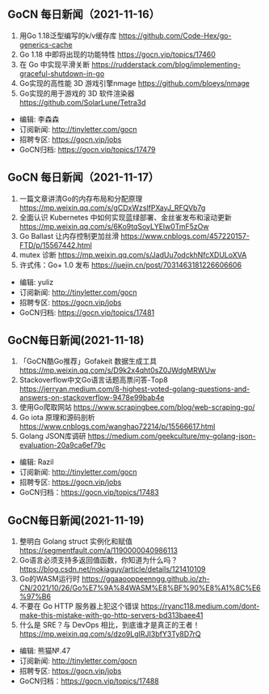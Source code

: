 ## GoCN 每日新闻（2021-11-16）

1. 用Go 1.18泛型编写的k/v缓存库 https://github.com/Code-Hex/go-generics-cache
2. Go 1.18 中即将出现的功能特性 https://gocn.vip/topics/17460
3. 在 Go 中实现平滑关断 https://rudderstack.com/blog/implementing-graceful-shutdown-in-go
4. Go实现的高性能 3D 游戏引擎nmage https://github.com/bloeys/nmage
5. Go实现的用于游戏的 3D 软件渲染器 https://github.com/SolarLune/Tetra3d

- 编辑: 李森森
- 订阅新闻: http://tinyletter.com/gocn
- 招聘专区: https://gocn.vip/jobs
- GoCN归档: https://gocn.vip/topics/17479

## GoCN 每日新闻（2021-11-17）

1. 一篇文章讲清Go的内存布局和分配原理 https://mp.weixin.qq.com/s/gCDxWzslfPXayJ_RFQVb7g
2. 全面认识 Kubernetes 中如何实现蓝绿部署、金丝雀发布和滚动更新 https://mp.weixin.qq.com/s/6Ko9tqSoyLYElw0TmF5zOw
3. Go Ballast 让内存控制更加丝滑 https://www.cnblogs.com/457220157-FTD/p/15567442.html 
4. mutex 诊断 https://mp.weixin.qq.com/s/JadUu7odckhNfcXDULoXVA
5. 许式伟：Go+ 1.0 发布 https://juejin.cn/post/7031463181226606606

- 编辑: yuliz
- 订阅新闻: http://tinyletter.com/gocn
- 招聘专区: https://gocn.vip/jobs
- GoCN归档: https://gocn.vip/topics/17481


## GoCN每日新闻(2021-11-18)

1. 「GoCN酷Go推荐」Gofakeit 数据生成工具 https://mp.weixin.qq.com/s/D9k2x4qht0sZ0JWdgMRWUw
2. Stackoverflow中文Go语言话题高票问答-Top8 https://jerryan.medium.com/8-highest-voted-golang-questions-and-answers-on-stackoverflow-9478e99bab4e
3. 使用Go爬取网站 https://www.scrapingbee.com/blog/web-scraping-go/
4. Go iota 原理和源码剖析 https://www.cnblogs.com/wanghao72214/p/15566617.html
5. Golang JSON库调研 https://medium.com/geekculture/my-golang-json-evaluation-20a9ca6ef79c

- 编辑: Razil
- 订阅新闻: http://tinyletter.com/gocn
- 招聘专区: https://gocn.vip/jobs 
- GoCN归档：https://gocn.vip/topics/17483


## GoCN每日新闻(2021-11-19)

1. 整明白 Golang struct 实例化和赋值 https://segmentfault.com/a/1190000040986113
2. Go语言必须支持多返回值函数，你知道为什么吗？https://blog.csdn.net/nokiaguy/article/details/121410109
3. Go的WASM运行时 https://ggaaooppeenngg.github.io/zh-CN/2021/10/26/Go%E7%9A%84WASM%E8%BF%90%E8%A1%8C%E6%97%B6
4. 不要在 Go HTTP 服务器上犯这个错误 https://ryanc118.medium.com/dont-make-this-mistake-with-go-http-servers-bd313baee41
5. 什么是 SRE？与 DevOps 相比，到底谁才是真正的王者！ https://mp.weixin.qq.com/s/dzo9LgIRJI3bfY3Ty8D7rQ

- 编辑: 熊猫№.47
- 订阅新闻: http://tinyletter.com/gocn
- 招聘专区: https://gocn.vip/jobs 
- GoCN归档：https://gocn.vip/topics/17488
